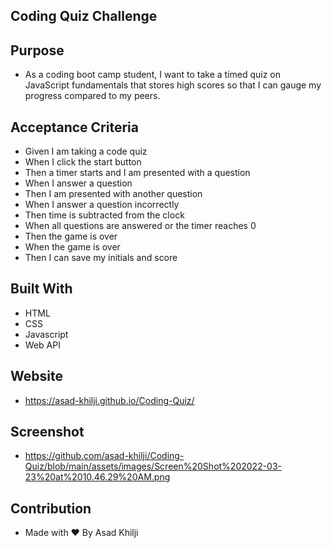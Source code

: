 ## Coding Quiz Challenge

## Purpose

* As a coding boot camp student, I want to take a timed quiz on JavaScript fundamentals that stores high scores so that I can gauge my progress compared to my peers.

## Acceptance Criteria

* Given I am taking a code quiz
* When I click the start button
* Then a timer starts and I am presented with a question
* When I answer a question
* Then I am presented with another question
* When I answer a question incorrectly
* Then time is subtracted from the clock
* When all questions are answered or the timer reaches 0
* Then the game is over
* When the game is over
* Then I can save my initials and score

## Built With

* HTML
* CSS
* Javascript
* Web API

## Website

* https://asad-khilji.github.io/Coding-Quiz/

## Screenshot

* https://github.com/asad-khilji/Coding-Quiz/blob/main/assets/images/Screen%20Shot%202022-03-23%20at%2010.46.29%20AM.png

## Contribution

* Made with ❤️ By Asad Khilji